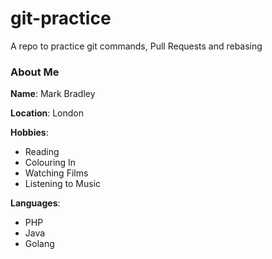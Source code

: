 # git-practice
A repo to practice git commands, Pull Requests and rebasing

### About Me

**Name**: Mark Bradley

**Location**: London

**Hobbies**:
  - Reading
  - Colouring In
  - Watching Films
  - Listening to Music

**Languages**:
  - PHP
  - Java
  - Golang
